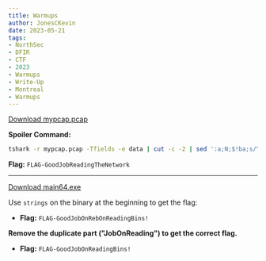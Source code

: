 ```yaml
---
title: Warmups
author: JonesCKevin
date: 2023-05-21
tags:
- NorthSec
- DFIR
- CTF
- 2023
- Warmups
- Write-Up
- Montreal
- Warmups
---
```


[Download mypcap.pcap](mypcap.zip)

**Spoiler Command:**

```bash
tshark -r mypcap.pcap -Tfields -e data | cut -c -2 | sed ':a;N;$!ba;s/\n/ /g' | sed 's/ //g' | xxd -r -p
```

**Flag:** `FLAG-GoodJobReadingTheNetwork`

---

[Download main64.exe](main64-the-password-is-northsec.zip)

Use `strings` on the binary at the beginning to get the flag:

- **Flag:** `FLAG-GoodJobOnRebOnReadingBins!`

**Remove the duplicate part ("JobOnReading") to get the correct flag.**

- **Flag:** `FLAG-GoodJobOnReadingBins!`
